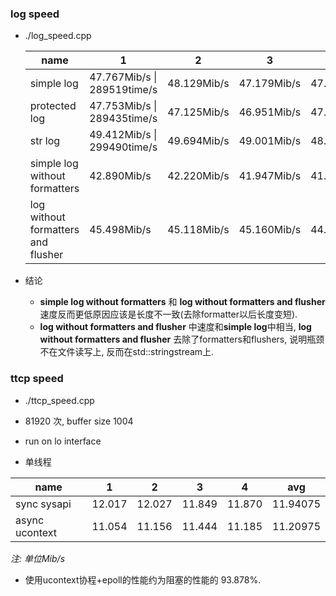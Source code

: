 ### log speed

- ./log_speed.cpp

  | name                                | 1                           | 2           | 3           | 4           | avg           |
  | ----------------------------------- | --------------------------- | ----------- | ----------- | ----------- | ------------- |
  | simple log                          | 47.767Mib/s \| 289519time/s | 48.129Mib/s | 47.179Mib/s | 47.739Mib/s | 47.7035Mib/s  |
  | protected log                       | 47.753Mib/s \| 289435time/s | 47.125Mib/s | 46.951Mib/s | 47.152Mib/s | 47.24525Mib/s |
  | str log                             | 49.412Mib/s \| 299490time/s | 49.694Mib/s | 49.001Mib/s | 48.769Mib/s | 49.219Mib/s   |
  | simple log without formatters       | 42.890Mib/s                 | 42.220Mib/s | 41.947Mib/s | 41.642Mib/s | 42.17475Mib/s |
  | log  without formatters and flusher | 45.498Mib/s                 | 45.118Mib/s | 45.160Mib/s | 44.683Mib/s | 45.11475Mib/s |
- 结论

  - **simple log without formatters** 和 **log  without formatters and flusher** 速度反而更低原因应该是长度不一致(去除formatter以后长度变短).
  - **log  without formatters and flusher** 中速度和**simple log**中相当, **log  without formatters and flusher** 去除了formatters和flushers, 说明瓶颈不在文件读写上, 反而在std::stringstream上.

### ttcp speed

- ./ttcp_speed.cpp

- 81920 次, buffer size 1004

- run on lo interface

- 单线程

  

| name           | 1      | 2      | 3      | 4      | avg      |
| -------------- | ------ | ------ | ------ | ------ | -------- |
| sync sysapi    | 12.017 | 12.027 | 11.849 | 11.870 | 11.94075 |
| async ucontext | 11.054 | 11.156 | 11.444 | 11.185 | 11.20975 |

*注: 单位Mib/s*

- 使用ucontext协程+epoll的性能约为阻塞的性能的 93.878%.